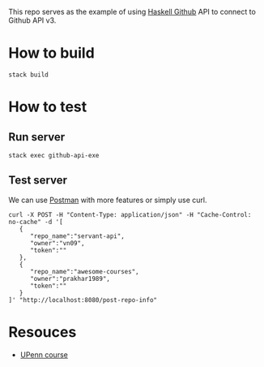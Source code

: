 This repo serves as the example of using [Haskell Github](https://github.com/phadej/github) API to connect
to Github API v3.

# How to build

```
stack build
```

# How to test
## Run server

```
stack exec github-api-exe
```

## Test server
We can use [Postman](https://www.getpostman.com/) with more features or simply use curl.
```
curl -X POST -H "Content-Type: application/json" -H "Cache-Control: no-cache" -d '[
   {
      "repo_name":"servant-api",
      "owner":"vn09",
      "token":""
   },
   {
      "repo_name":"awesome-courses",
      "owner":"prakhar1989",
      "token":""
   }
]' "http://localhost:8080/post-repo-info"
```

# Resouces
* [UPenn course](http://www.seas.upenn.edu/~cis194/fall16/)

